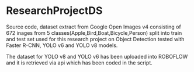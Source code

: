 # ResearchProjectDS
Source code, dataset extract from Google Open Images v4 consisting of 672 inages from 5 classes(Apple,Bird,Boat,Bicycle,Person) split into train and test set used for this research project on Object Detection tested with Faster R-CNN, YOLO v6 and YOLO v8 models.

The dataset for YOLO v8 and YOLO v6 has been uploaded into ROBOFLOW and it is retrieved via api which has been coded in the script. 
